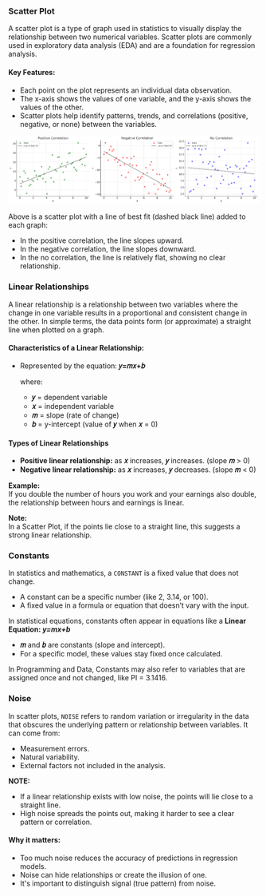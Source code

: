 ### Scatter Plot
A scatter plot is a type of graph used in statistics to visually display the relationship between two numerical variables. Scatter plots are commonly used in exploratory data analysis (EDA) and are a foundation for regression analysis.
#### Key Features:
- Each point on the plot represents an individual data observation.
- The x-axis shows the values of one variable, and the y-axis shows the values of the other.
- Scatter plots help identify patterns, trends, and correlations (positive, negative, or none) between the variables.

![Scatter plot](https://github.com/tamunoWoks/Statistics/blob/main/images/scatter_plot.png)

Above is a scatter plot with a line of best fit (dashed black line) added to each graph:
- In the positive correlation, the line slopes upward.
- In the negative correlation, the line slopes downward.
- In the no correlation, the line is relatively flat, showing no clear relationship.

### Linear Relationships
A linear relationship is a relationship between two variables where the change in one variable results in a proportional and consistent change in the other. In simple terms, the data points form (or approximate) a straight line when plotted on a graph.
#### Characteristics of a Linear Relationship:
- Represented by the equation:  **𝑦=𝑚𝑥+𝑏**
  
  where:
  - **𝑦** = dependent variable
  - **𝑥** = independent variable
  - **𝑚** = slope (rate of change)
  - **𝑏** = y-intercept (value of **𝑦** when **𝑥** = 0)

#### Types of Linear Relationships
- **Positive linear relationship:** as **𝑥** increases, **𝑦** increases. (slope **𝑚** > 0)
- **Negative linear relationship:** as **𝑥** increases, **𝑦** decreases. (slope **𝑚** < 0)

**Example:**  
If you double the number of hours you work and your earnings also double, the relationship between hours and earnings is linear.

**Note:**  
In a Scatter Plot, if the points lie close to a straight line, this suggests a strong linear relationship.

### Constants
In statistics and mathematics, a `CONSTANT` is a fixed value that does not change. 
- A constant can be a specific number (like 2, 3.14, or 100).
- A fixed value in a formula or equation that doesn’t vary with the input.

In statistical equations, constants often appear in equations like a **Linear Equation: *y=mx+b***
- **𝑚** and **𝑏** are constants (slope and intercept).
- For a specific model, these values stay fixed once calculated.

In Programming and Data, Constants may also refer to variables that are assigned once and not changed, like PI = 3.1416.

### Noise
In scatter plots, `NOISE` refers to random variation or irregularity in the data that obscures the underlying pattern or relationship between variables. It can come from:  
- Measurement errors.
- Natural variability.
- External factors not included in the analysis.

**NOTE:**
- If a linear relationship exists with low noise, the points will lie close to a straight line.  
- High noise spreads the points out, making it harder to see a clear pattern or correlation.

#### Why it matters:
- Too much noise reduces the accuracy of predictions in regression models.
- Noise can hide relationships or create the illusion of one.
- It's important to distinguish signal (true pattern) from noise.
